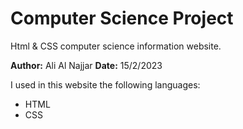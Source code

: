 # Computer Science Project

Html &amp; CSS computer science information website.

**Author:** Ali Al Najjar
**Date:** 15/2/2023

I used in this website the following languages:
  + HTML
  + CSS 
